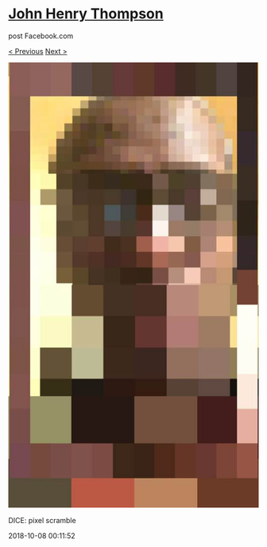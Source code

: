 # [John Henry Thompson](../README.md)
post Facebook.com

[< Previous](2018-10-08-3.md) [Next >](2018-10-08-5.md)

[![](../media/2018-10-08/Timeline-Photos-DICE-pixel-scramble.jpg)](../README.md)

DICE: pixel scramble

2018-10-08 00:11:52